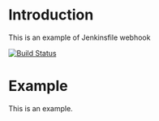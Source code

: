 # Introduction
This is an example of Jenkinsfile webhook

[![Build Status](http://ec2-3-126-91-6.eu-central-1.compute.amazonaws.com/buildStatus/icon?job=jenkinsfile-example)](http://ec2-3-126-91-6.eu-central-1.compute.amazonaws.com/job/jenkinsfile-example/)
# Example
This is an example.
